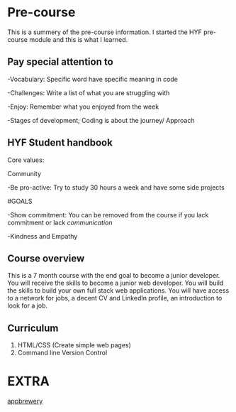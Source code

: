 # Pre-course

This is a summery of the pre-course information.
I started the HYF pre-course module and this is what I learned.

## Pay special attention to

-Vocabulary: Specific word have specific meaning in code 

-Challenges: Write a list of what you are struggling with 

-Enjoy: Remember what you enjoyed from the week 

-Stages of development; Coding is about the journey/ Approach 

## HYF Student handbook 

Core values: 

Community 

-Be pro-active: Try to study 30 hours a week and have some side projects 

#GOALS 

-Show commitment: You can be removed from the course if you lack commitment or lack _communication_ 

-Kindness and Empathy

## Course overview  

This is a 7 month course with the end goal to become a junior developer. 
You will receive the skills to become a junior web developer. 
You will build the skills to build your own full stack web applications. 
You will have access  to a network for jobs, a decent CV and LinkedIn profile, an introduction to look for a job. 

## Curriculum 

1. HTML/CSS (Create simple web pages) 
2. Command line Version Control

# EXTRA 

[appbrewery](./appbrewery.md)

